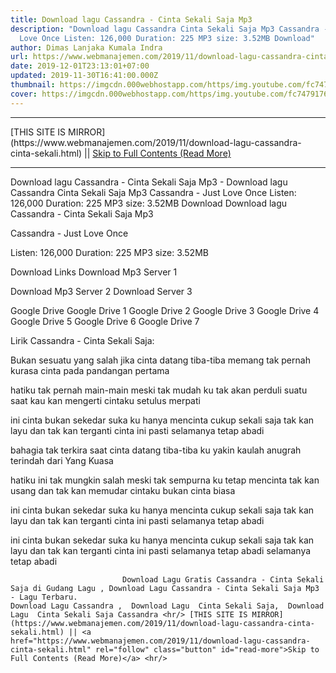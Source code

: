 ```yaml
---
title: Download lagu Cassandra - Cinta Sekali Saja Mp3
description: "Download lagu Cassandra Cinta Sekali Saja Mp3 Cassandra - Just
  Love Once Listen: 126,000 Duration: 225 MP3 size: 3.52MB Download"
author: Dimas Lanjaka Kumala Indra
url: https://www.webmanajemen.com/2019/11/download-lagu-cassandra-cinta-sekali.html
date: 2019-12-01T23:13:01+07:00
updated: 2019-11-30T16:41:00.000Z
thumbnail: https://imgcdn.000webhostapp.com/https/img.youtube.com/fc747917662b4d8828eca7115bc2b17c.jpeg
cover: https://imgcdn.000webhostapp.com/https/img.youtube.com/fc747917662b4d8828eca7115bc2b17c.jpeg
---
```


<hr/> [THIS SITE IS MIRROR](https://www.webmanajemen.com/2019/11/download-lagu-cassandra-cinta-sekali.html) || <a href="https://www.webmanajemen.com/2019/11/download-lagu-cassandra-cinta-sekali.html" rel="follow" class="button" id="read-more">Skip to Full Contents (Read More)</a> <hr/> Download lagu Cassandra - Cinta Sekali Saja Mp3 - Download lagu Cassandra Cinta Sekali Saja Mp3 Cassandra - Just Love Once Listen: 126,000 Duration: 225 MP3 size: 3.52MB Download Download lagu Cassandra - Cinta Sekali Saja Mp3

  Cassandra - Just Love Once 

  Listen: 126,000 
  Duration: 225 
  MP3 size: 3.52MB 

  Download Links 
  Download Mp3 Server 1 

  Download Mp3 Server 2 
  Download Server 3 


  Google Drive   Google Drive 1 
  Google Drive 2 
  Google Drive 3 
  Google Drive 4 
  Google Drive 5 
  Google Drive 6 
  Google Drive 7 


                             
Lirik Cassandra - Cinta Sekali Saja:
                             
Bukan sesuatu yang salah
  jika cinta datang tiba-tiba
  memang tak pernah kurasa
  cinta pada pandangan pertama
  
  hatiku tak pernah main-main
  meski tak mudah ku tak akan perduli
  suatu saat kau kan mengerti
  cintaku setulus merpati
  
  ini cinta bukan sekedar suka
  ku hanya mencinta cukup sekali saja
  tak kan layu dan tak kan terganti
  cinta ini pasti selamanya tetap abadi
  
  bahagia tak terkira
  saat cinta datang tiba-tiba
  ku yakin kaulah anugrah
  terindah dari Yang Kuasa
  
  hatiku ini tak mungkin salah
  meski tak sempurna ku tetap mencinta
  tak kan usang dan tak kan memudar
  cintaku bukan cinta biasa
  
  ini cinta bukan sekedar suka
  ku hanya mencinta cukup sekali saja
  tak kan layu dan tak kan terganti
  cinta ini pasti selamanya tetap abadi
  
  ini cinta bukan sekedar suka
  ku hanya mencinta cukup sekali saja
  tak kan layu dan tak kan terganti
  cinta ini pasti selamanya tetap abadi
  selamanya tetap abadi                                 
                                 
                             Download Lagu Gratis Cassandra - Cinta Sekali Saja di Gudang Lagu , Download Lagu Cassandra - Cinta Sekali Saja Mp3 - Lagu Terbaru.                                                         Download Lagu Cassandra ,  Download Lagu  Cinta Sekali Saja,  Download Lagu  Cinta Sekali Saja Cassandra <hr/> [THIS SITE IS MIRROR](https://www.webmanajemen.com/2019/11/download-lagu-cassandra-cinta-sekali.html) || <a href="https://www.webmanajemen.com/2019/11/download-lagu-cassandra-cinta-sekali.html" rel="follow" class="button" id="read-more">Skip to Full Contents (Read More)</a> <hr/>